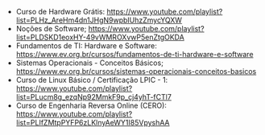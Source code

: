 - Curso de Hardware Grátis: https://www.youtube.com/playlist?list=PLHz_AreHm4dn1JHgN9wpbIUhzZmycYQXW
- Noções de Software; https://www.youtube.com/playlist?list=PLDSKD1eoxHY-49vWMROXvwP5enZtgOKDA
- Fundamentos de TI: Hardware e Software: https://www.ev.org.br/cursos/fundamentos-de-ti-hardware-e-software
- Sistemas Operacionais - Conceitos Básicos; https://www.ev.org.br/cursos/sistemas-operacionais-conceitos-basicos
- Curso de Linux Básico / Certificação LPIC - 1: https://www.youtube.com/playlist?list=PLucm8g_ezqNp92MmkF9p_cj4yhT-fCTl7
- Curso de Engenharia Reversa Online (CERO): https://www.youtube.com/playlist?list=PLIfZMtpPYFP6zLKlnyAeWY1I85VpyshAA
 
